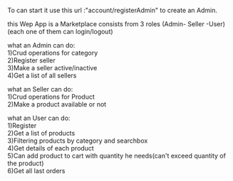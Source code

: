 To can start it use this url :"account/registerAdmin" to create an Admin.  

this Wep App is a Marketplace consists from 3 roles (Admin- Seller -User) (each one of them can login/logout)   

what an Admin can do:        
1)Crud operations for category   
2)Register seller      
3)Make a seller active/inactive       
4)Get a list of all sellers      
        
what an Seller can do:      
1)Crud operations for Product            
2)Make a product available or not          
                 
what an User can do:         
1)Register                
2)Get a list of products             
3)Filtering products by category and searchbox               
4)Get details of each product         
5)Can add product to cart with quantity he needs(can't exceed quantity of the product)            
6)Get all last orders        





